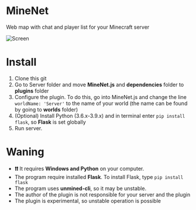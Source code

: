 # MineNet
Web map with chat and player list for your Minecraft server

![Screen](https://github.com/xxxtentasion-plugins/MineNet/blob/main/screenshot.png?raw=true)

# Install
1. Clone this git
2. Go to Server folder and move **MineNet.js** and **dependencies** folder to **plugins** folder
3. Configure the plugin. To do this, go into MineNet.js and change the line `worldName: 'Server'` to the name of your world (the name can be found by going to **worlds** folder)
4. (Optional) Install Python (3.6.x-3.9.x) and in terminal enter `pip install flask`, so **Flask** is set globally
5. Run server.

# Waning
- **❗❗** It requires **Windows and Python** on your computer.
- The program require installed **Flask**. To install Flask, type `pip install flask`
- The program uses **unmined-cli**, so it may be unstable.
- The author of the plugin is not responsible for your server and the plugin
- The plugin is experimental, so unstable operation is possible
